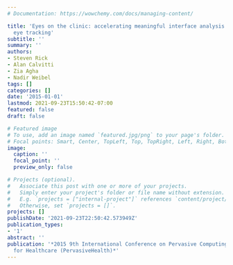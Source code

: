 ```yaml
---
# Documentation: https://wowchemy.com/docs/managing-content/

title: 'Eyes on the clinic: accelerating meaningful interface analysis through unobtrusive
  eye tracking'
subtitle: ''
summary: ''
authors:
- Steven Rick
- Alan Calvitti
- Zia Agha
- Nadir Weibel
tags: []
categories: []
date: '2015-01-01'
lastmod: 2021-09-23T15:50:42-07:00
featured: false
draft: false

# Featured image
# To use, add an image named `featured.jpg/png` to your page's folder.
# Focal points: Smart, Center, TopLeft, Top, TopRight, Left, Right, BottomLeft, Bottom, BottomRight.
image:
  caption: ''
  focal_point: ''
  preview_only: false

# Projects (optional).
#   Associate this post with one or more of your projects.
#   Simply enter your project's folder or file name without extension.
#   E.g. `projects = ["internal-project"]` references `content/project/deep-learning/index.md`.
#   Otherwise, set `projects = []`.
projects: []
publishDate: '2021-09-23T22:50:42.573949Z'
publication_types:
- '1'
abstract: ''
publication: '*2015 9th International Conference on Pervasive Computing Technologies
  for Healthcare (PervasiveHealth)*'
---
```

